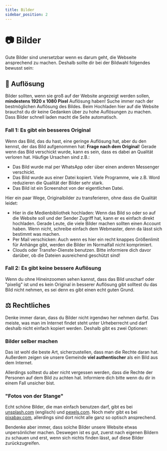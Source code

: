```yaml
---
title: Bilder
sidebar_position: 2
---
```


# 📷 Bilder

Gute Bilder sind unersetzbar wenn es darum geht, die Webseite ansprechend zu machen. Deshalb sollte dir bei der Bildwahl folgendes bewusst sein:

## 👀 Auflösung
Bilder sollten, wenn sie groß auf der Website angezeigt werden sollen, **mindestens 1920 x 1080 Pixel** Auflösung haben! Suche immer nach der bestmöglichen Auflösung des Bildes. Beim Hochladen hier auf die Website brauchst du dir keine Gedanken über zu hohe Auflösungen zu machen. Dass Bilder schnell laden macht die Seite automatisch.

### Fall 1: Es gibt ein besseres Original
Wenn das Bild, das du hast, eine geringe Auflösung hat, aber du den kennst, der das Bild aufgenommen hat: **Frage nach dem Original**! Gerade wenn das Bild verschickt wurde, kann es sein, dass es dabei an Qualität verloren hat. Häufige Ursachen sind z.B.:
- Das Bild wurde mal per WhatsApp oder über einen anderen Messenger verschickt.
- Das Bild wurde aus einer Datei kopiert. Viele Programme, wie z.B. Word reduzieren die Qualität der Bilder sehr stark.
- Das Bild ist ein Screenshot von der eigentlichen Datei.

Hier ein paar Wege, Originalbilder zu transferieren, ohne dass die Qualität leidet:
- Hier in die Medienbibliothek hochladen: Wenn das Bild so oder so auf die Website soll und der Sender Zugriff hat, kann er es einfach direkt hochladen. Gerade Leute, die viele Bilder machen sollten einen Account haben. Wenn nicht, schreibe einfach dem Webmaster, denn da lässt sich bestimmt was machen.
- Per Mail verschicken: Auch wenn es hier ein recht knappes Größenlimit für Anhänge gibt, werden die Bilder im Normalfall nicht komprimiert.
- Clouds oder Transfer-Dienste benutzen. Bitte informiere dich davor darüber, ob die Dateien ausreichend geschützt sind!

### Fall 2: Es gibt keine bessere Auflösung
Wenn du ohne Hineinzoomen sehen kannst, dass das Bild unscharf oder "pixelig" ist und es kein Original in besserer Auflösung gibt solltest du das Bild nicht nehmen, es sei denn es gibt einen echt guten Grund.


## ⚖️ Rechtliches
Denke immer daran, dass du Bilder nicht irgendwo her nehmen darfst. Das meiste, was man im Internet findet steht unter Urheberrecht und darf deshalb nicht einfach kopiert werden. Deshalb gibt es zwei Optionen:

### Bilder selber machen
Das ist wohl die beste Art, sicherzustellen, dass man die Rechte daran hat. Außerdem zeigen sie unsere Gemeinde **viel authentischer** als ein Bild aus dem Internet.

Allerdings solltest du aber nicht vergessen werden, dass die Rechte der Personen auf dem Bild zu achten hat. Informiere dich bitte wenn du dir in einem Fall unsicher bist.

### "Fotos von der Stange"
Echt schöne Bilder, die man einfach benutzen darf, gibt es bei <a href="https://unsplash.com" target="_blank" rel="noopener noreferrer">unsplash.com</a> (englisch) und <a href="https://pexels.com/de-de" target="_blank" rel="noopener noreferrer">pexels.com</a>. Noch mehr gibt es bei <a href="https://pixabay.com/de/" target="_blank" rel="noopener noreferrer">pixabay.com</a>, allerdings sind dort nicht alle ganz so optisch ansprechend.

Bendenke aber immer, dass solche Bilder unsere Website etwas unpersönlicher machen. Deswegen ist es gut, zuerst nach eigenen Bildern zu schauen und erst, wenn sich nichts finden lässt, auf diese Bilder zurückzugreifen.
